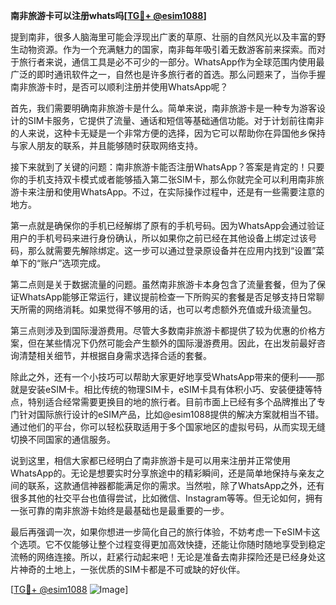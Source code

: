 **南非旅游卡可以注册whats吗[[TG💪+ @esim1088](https://t.me/s/esim1088)]**

提到南非，很多人脑海里可能会浮现出广袤的草原、壮丽的自然风光以及丰富的野生动物资源。作为一个充满魅力的国家，南非每年吸引着无数游客前来探索。而对于旅行者来说，通信工具是必不可少的一部分。WhatsApp作为全球范围内使用最广泛的即时通讯软件之一，自然也是许多旅行者的首选。那么问题来了，当你手握南非旅游卡时，是否可以顺利注册并使用WhatsApp呢？

首先，我们需要明确南非旅游卡是什么。简单来说，南非旅游卡是一种专为游客设计的SIM卡服务，它提供了流量、通话和短信等基础通信功能。对于计划前往南非的人来说，这种卡无疑是一个非常方便的选择，因为它可以帮助你在异国他乡保持与家人朋友的联系，并且能够随时获取网络支持。

接下来就到了关键的问题：南非旅游卡能否注册WhatsApp？答案是肯定的！只要你的手机支持双卡模式或者能够插入第二张SIM卡，那么你就完全可以利用南非旅游卡来注册和使用WhatsApp。不过，在实际操作过程中，还是有一些需要注意的地方。

第一点就是确保你的手机已经解绑了原有的手机号码。因为WhatsApp会通过验证用户的手机号码来进行身份确认，所以如果你之前已经在其他设备上绑定过该号码，那么就需要先解除绑定。这一步可以通过登录原设备并在应用内找到“设置”菜单下的“账户”选项完成。

第二点则是关于数据流量的问题。虽然南非旅游卡本身包含了流量套餐，但为了保证WhatsApp能够正常运行，建议提前检查一下所购买的套餐是否足够支持日常聊天所需的网络消耗。如果觉得不够用的话，也可以考虑额外充值或升级流量包。

第三点则涉及到国际漫游费用。尽管大多数南非旅游卡都提供了较为优惠的价格方案，但在某些情况下仍然可能会产生额外的国际漫游费用。因此，在出发前最好咨询清楚相关细节，并根据自身需求选择合适的套餐。

除此之外，还有一个小技巧可以帮助大家更好地享受WhatsApp带来的便利——那就是安装eSIM卡。相比传统的物理SIM卡，eSIM卡具有体积小巧、安装便捷等特点，特别适合经常需要更换目的地的旅行者。目前市面上已经有多个品牌推出了专门针对国际旅行设计的eSIM产品，比如@esim1088提供的解决方案就相当不错。通过他们的平台，你可以轻松获取适用于多个国家地区的虚拟号码，从而实现无缝切换不同国家的通信服务。

说到这里，相信大家都已经明白了南非旅游卡是可以用来注册并正常使用WhatsApp的。无论是想要实时分享旅途中的精彩瞬间，还是简单地保持与亲友之间的联系，这款通信神器都能满足你的需求。当然啦，除了WhatsApp之外，还有很多其他的社交平台也值得尝试，比如微信、Instagram等等。但无论如何，拥有一张可靠的南非旅游卡始终是最基础也是最重要的一步。

最后再强调一次，如果你想进一步简化自己的旅行体验，不妨考虑一下eSIM卡这个选项。它不仅能够让整个过程变得更加高效快捷，还能让你随时随地享受到稳定流畅的网络连接。所以，赶紧行动起来吧！无论是准备去南非探险还是已经身处这片神奇的土地上，一张优质的SIM卡都是不可或缺的好伙伴。

[[TG💪+ @esim1088](https://t.me/s/esim1088) ![Image](https://i.postimg.cc/4NQfJmqS/Snipaste-2025-05-13-00-14-12.png)]